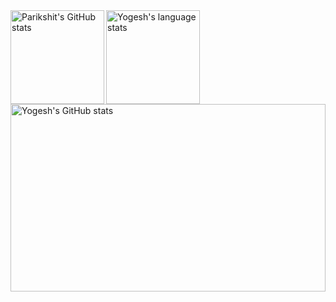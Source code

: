 <a href="https://profile-summary-for-github.com/user/yogi2103">
  <img align="left" height="150px" src="https://github-readme-stats.vercel.app/api?theme=onedark&username=yogi2103&show_icons=true&line_height=27&count_private=true&include_all_commits=true" alt="Parikshit's GitHub stats"/>
  <img height="150px" src="https://github-readme-stats.vercel.app/api/top-langs/?username=yogi2103&hide_langs_below=5&layout=compact&count_private=true&hide=Jupyter%20Notebook,CMake" alt="Yogesh's language stats"/>
</a>
  <img align="left" height="300px" width="100%" src="https://github-readme-stats.vercel.app/api?theme=light&username=yogi2103&show_icons=true&line_height=27&count_private=true&include_all_commits=true" alt="Yogesh's GitHub stats"/>
